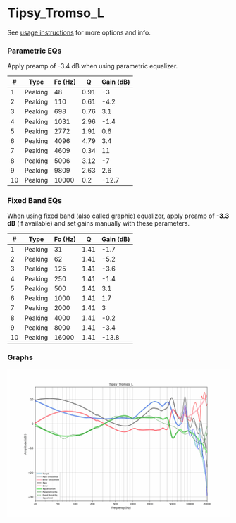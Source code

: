 # Tipsy_Tromso_L
See [usage instructions](https://github.com/jaakkopasanen/AutoEq#usage) for more options and info.

### Parametric EQs
Apply preamp of -3.4 dB when using parametric equalizer.

|   # | Type    |   Fc (Hz) |    Q |   Gain (dB) |
|-----|---------|-----------|------|-------------|
|   1 | Peaking |        48 | 0.91 |        -3   |
|   2 | Peaking |       110 | 0.61 |        -4.2 |
|   3 | Peaking |       698 | 0.76 |         3.1 |
|   4 | Peaking |      1031 | 2.96 |        -1.4 |
|   5 | Peaking |      2772 | 1.91 |         0.6 |
|   6 | Peaking |      4096 | 4.79 |         3.4 |
|   7 | Peaking |      4609 | 0.34 |        11   |
|   8 | Peaking |      5006 | 3.12 |        -7   |
|   9 | Peaking |      9809 | 2.63 |         2.6 |
|  10 | Peaking |     10000 | 0.2  |       -12.7 |

### Fixed Band EQs
When using fixed band (also called graphic) equalizer, apply preamp of **-3.3 dB** (if available) and set gains manually with these parameters.

|   # | Type    |   Fc (Hz) |    Q |   Gain (dB) |
|-----|---------|-----------|------|-------------|
|   1 | Peaking |        31 | 1.41 |        -1.7 |
|   2 | Peaking |        62 | 1.41 |        -5.2 |
|   3 | Peaking |       125 | 1.41 |        -3.6 |
|   4 | Peaking |       250 | 1.41 |        -1.4 |
|   5 | Peaking |       500 | 1.41 |         3.1 |
|   6 | Peaking |      1000 | 1.41 |         1.7 |
|   7 | Peaking |      2000 | 1.41 |         3   |
|   8 | Peaking |      4000 | 1.41 |        -0.2 |
|   9 | Peaking |      8000 | 1.41 |        -3.4 |
|  10 | Peaking |     16000 | 1.41 |       -13.8 |

### Graphs
![](./Tipsy_Tromso_L.png)
